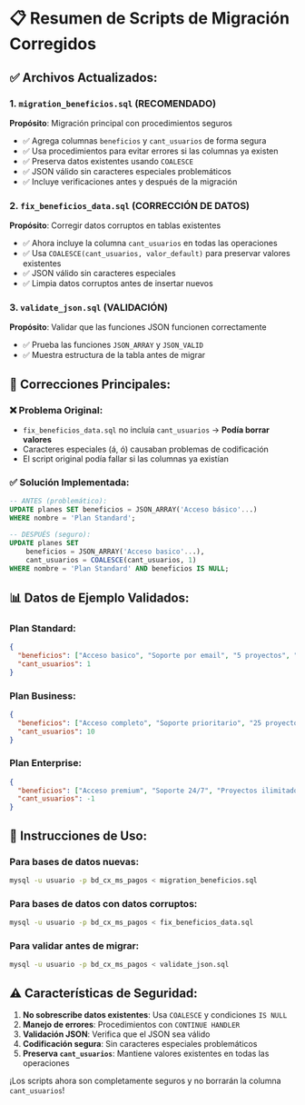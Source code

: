 # 📋 Resumen de Scripts de Migración Corregidos

## ✅ Archivos Actualizados:

### 1. `migration_beneficios.sql` (RECOMENDADO)
**Propósito**: Migración principal con procedimientos seguros
- ✅ Agrega columnas `beneficios` y `cant_usuarios` de forma segura
- ✅ Usa procedimientos para evitar errores si las columnas ya existen
- ✅ Preserva datos existentes usando `COALESCE`
- ✅ JSON válido sin caracteres especiales problemáticos
- ✅ Incluye verificaciones antes y después de la migración

### 2. `fix_beneficios_data.sql` (CORRECCIÓN DE DATOS)
**Propósito**: Corregir datos corruptos en tablas existentes
- ✅ Ahora incluye la columna `cant_usuarios` en todas las operaciones
- ✅ Usa `COALESCE(cant_usuarios, valor_default)` para preservar valores existentes
- ✅ JSON válido sin caracteres especiales
- ✅ Limpia datos corruptos antes de insertar nuevos

### 3. `validate_json.sql` (VALIDACIÓN)
**Propósito**: Validar que las funciones JSON funcionen correctamente
- ✅ Prueba las funciones `JSON_ARRAY` y `JSON_VALID`
- ✅ Muestra estructura de la tabla antes de migrar

## 🔧 Correcciones Principales:

### ❌ Problema Original:
- `fix_beneficios_data.sql` no incluía `cant_usuarios` → **Podía borrar valores**
- Caracteres especiales (á, ó) causaban problemas de codificación
- El script original podía fallar si las columnas ya existían

### ✅ Solución Implementada:
```sql
-- ANTES (problemático):
UPDATE planes SET beneficios = JSON_ARRAY('Acceso básico'...)
WHERE nombre = 'Plan Standard';

-- DESPUÉS (seguro):
UPDATE planes SET 
    beneficios = JSON_ARRAY('Acceso basico'...),
    cant_usuarios = COALESCE(cant_usuarios, 1)
WHERE nombre = 'Plan Standard' AND beneficios IS NULL;
```

## 📊 Datos de Ejemplo Validados:

### Plan Standard:
```json
{
  "beneficios": ["Acceso basico", "Soporte por email", "5 proyectos", "Almacenamiento 10GB"],
  "cant_usuarios": 1
}
```

### Plan Business:
```json
{
  "beneficios": ["Acceso completo", "Soporte prioritario", "25 proyectos", "Almacenamiento 100GB", "Colaboradores ilimitados"],
  "cant_usuarios": 10
}
```

### Plan Enterprise:
```json
{
  "beneficios": ["Acceso premium", "Soporte 24/7", "Proyectos ilimitados", "Almacenamiento 1TB", "API dedicada", "Backup automatico"],
  "cant_usuarios": -1
}
```

## 🚀 Instrucciones de Uso:

### Para bases de datos nuevas:
```bash
mysql -u usuario -p bd_cx_ms_pagos < migration_beneficios.sql
```

### Para bases de datos con datos corruptos:
```bash
mysql -u usuario -p bd_cx_ms_pagos < fix_beneficios_data.sql
```

### Para validar antes de migrar:
```bash
mysql -u usuario -p bd_cx_ms_pagos < validate_json.sql
```

## ⚠️ Características de Seguridad:

1. **No sobrescribe datos existentes**: Usa `COALESCE` y condiciones `IS NULL`
2. **Manejo de errores**: Procedimientos con `CONTINUE HANDLER`
3. **Validación JSON**: Verifica que el JSON sea válido
4. **Codificación segura**: Sin caracteres especiales problemáticos
5. **Preserva `cant_usuarios`**: Mantiene valores existentes en todas las operaciones

¡Los scripts ahora son completamente seguros y no borrarán la columna `cant_usuarios`!
